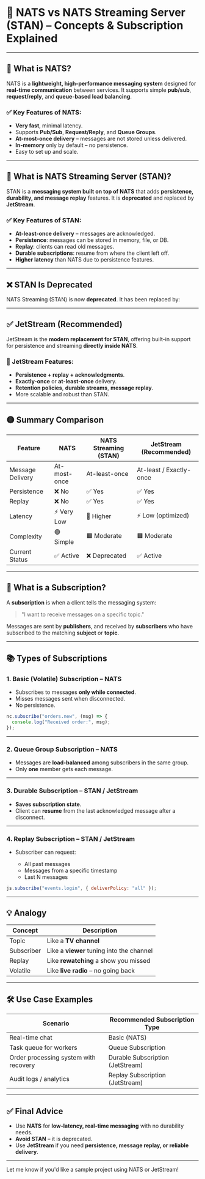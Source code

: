 # 📨 NATS vs NATS Streaming Server (STAN) – Concepts & Subscription Explained

---

## 🔹 What is NATS?

NATS is a **lightweight, high-performance messaging system** designed for **real-time communication** between services. It supports simple **pub/sub**, **request/reply**, and **queue-based load balancing**.

### ✅ Key Features of NATS:

* **Very fast**, minimal latency.
* Supports **Pub/Sub**, **Request/Reply**, and **Queue Groups**.
* **At-most-once delivery** – messages are not stored unless delivered.
* **In-memory** only by default – no persistence.
* Easy to set up and scale.

---

## 🔸 What is NATS Streaming Server (STAN)?

STAN is a **messaging system built on top of NATS** that adds **persistence, durability, and message replay** features. It is **deprecated** and replaced by **JetStream**.

### ✅ Key Features of STAN:

* **At-least-once delivery** – messages are acknowledged.
* **Persistence**: messages can be stored in memory, file, or DB.
* **Replay**: clients can read old messages.
* **Durable subscriptions**: resume from where the client left off.
* **Higher latency** than NATS due to persistence features.

---

## ❌ STAN Is Deprecated

NATS Streaming (STAN) is now **deprecated**. It has been replaced by:

---

## ✅ JetStream (Recommended)

JetStream is the **modern replacement for STAN**, offering built-in support for persistence and streaming **directly inside NATS**.

### 🚀 JetStream Features:

* **Persistence + replay + acknowledgments**.
* **Exactly-once** or **at-least-once** delivery.
* **Retention policies**, **durable streams**, **message replay**.
* More scalable and robust than STAN.

---

## 🟡 Summary Comparison

| Feature          | NATS         | NATS Streaming (STAN) | JetStream (Recommended) |
| ---------------- | ------------ | --------------------- | ----------------------- |
| Message Delivery | At-most-once | At-least-once         | At-least / Exactly-once |
| Persistence      | ❌ No         | ✅ Yes                 | ✅ Yes                   |
| Replay           | ❌ No         | ✅ Yes                 | ✅ Yes                   |
| Latency          | ⚡ Very Low   | 🐃 Higher             | ⚡ Low (optimized)       |
| Complexity       | 🟢 Simple    | 🟧 Moderate           | 🟧 Moderate             |
| Current Status   | ✅ Active     | ❌ Deprecated          | ✅ Active                |

---

## 🧐 What is a Subscription?

A **subscription** is when a client tells the messaging system:

> "I want to receive messages on a specific topic."

Messages are sent by **publishers**, and received by **subscribers** who have subscribed to the matching **subject** or **topic**.

---

## 📚 Types of Subscriptions

### 1. Basic (Volatile) Subscription – NATS

* Subscribes to messages **only while connected**.
* Misses messages sent when disconnected.
* No persistence.

```js
nc.subscribe("orders.new", (msg) => {
  console.log("Received order:", msg);
});
```

---

### 2. Queue Group Subscription – NATS

* Messages are **load-balanced** among subscribers in the same group.
* Only **one** member gets each message.

---

### 3. Durable Subscription – STAN / JetStream

* **Saves subscription state**.
* Client can **resume** from the last acknowledged message after a disconnect.

---

### 4. Replay Subscription – STAN / JetStream

* Subscriber can request:

  * All past messages
  * Messages from a specific timestamp
  * Last N messages

```js
js.subscribe("events.login", { deliverPolicy: "all" });
```

---

## 💡 Analogy

| Concept    | Description                               |
| ---------- | ----------------------------------------- |
| Topic      | Like a **TV channel**                     |
| Subscriber | Like a **viewer** tuning into the channel |
| Replay     | Like **rewatching** a show you missed     |
| Volatile   | Like **live radio** – no going back       |

---

## 🛠 Use Case Examples

| Scenario                              | Recommended Subscription Type    |
| ------------------------------------- | -------------------------------- |
| Real-time chat                        | Basic (NATS)                     |
| Task queue for workers                | Queue Subscription               |
| Order processing system with recovery | Durable Subscription (JetStream) |
| Audit logs / analytics                | Replay Subscription (JetStream)  |

---

## ✅ Final Advice

* Use **NATS** for **low-latency, real-time messaging** with no durability needs.
* **Avoid STAN** – it is deprecated.
* Use **JetStream** if you need **persistence, message replay, or reliable delivery**.

---

Let me know if you'd like a sample project using NATS or JetStream!
